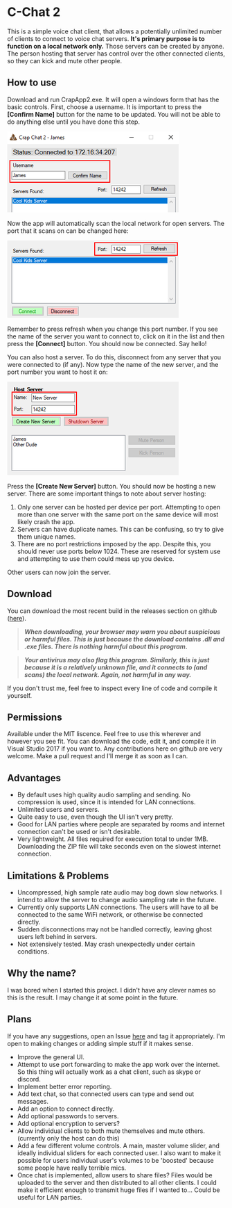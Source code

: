 # C-Chat 2

This is a simple voice chat client, that allows a potentially unlimited number of clients to connect to voice chat servers.
**It's primary purpose is to function on a local network only.**
Those servers can be created by anyone. The person hosting that server has control over the other connected clients, so they can kick and mute other people.

## How to use
Download and run CrapApp2.exe. It will open a windows form that has the basic controls.
First, choose a username. It is important to press the **[Confirm Name]** button for the name to be updated. You will not be able to do anything else until you have done this step.

![Enter Name](https://github.com/Epicguru/CChat2/blob/master/Guide%20Images/Name.png)

Now the app will automatically scan the local network for open servers. The port that it scans on can be changed here:

![Scanning Port](https://github.com/Epicguru/CChat2/blob/master/Guide%20Images/Port%20and%20Refresh.png)

Remember to press refresh when you change this port number.
If you see the name of the server you want to connect to, click on it in the list and then press the **[Connect]** button.
You should now be connected. Say hello!

You can also host a server. To do this, disconnect from any server that you were connected to (if any).
Now type the name of the new server, and the port number you want to host it on:

![Server Name and Port](https://github.com/Epicguru/CChat2/blob/master/Guide%20Images/Host%20Port%20and%20Name.png)

Press the **[Create New Server]** button. You should now be hosting a new server. There are some important things to note about server hosting:
1. Only one server can be hosted per device per port. Attempting to open more than one server with the same port on the same device will most likely crash the app.
2. Servers can have duplicate names. This can be confusing, so try to give them unique names.
3. There are no port restrictions imposed by the app. Despite this, you should never use ports below 1024. These are reserved for system use and attempting to use them could mess up you device.

Other users can now join the server.

## Download
You can download the most recent build in the releases section on github ([here](https://github.com/Epicguru/CChat2/releases)).
>_**When downloading, your browser may warn you about suspicious or harmful files. This is just because the download contains .dll and .exe files. There is nothing harmful about this program.**_

>_**Your antivirus may also flag this program. Similarly, this is just because it is a relatively unknown file, and it connects to (and scans) the local network. Again, not harmful in any way.**_

If you don't trust me, feel free to inspect every line of code and compile it yourself.

## Permissions
Available under the MIT liscence.
Feel free to use this wherever and however you see fit. You can download the code, edit it, and compile it in Visual Studio 2017 if you want to. Any contributions here on github are very welcome. Make a pull request and I'll merge it as soon as I can. 

## Advantages
* By default uses high quality audio sampling and sending. No compression is used, since it is intended for LAN connections.
* Unlimited users and servers.
* Quite easy to use, even though the UI isn't very pretty.
* Good for LAN parties where people are separated by rooms and internet connection can't be used or isn't desirable.
* Very lightweight. All files required for execution total to under 1MB. Downloading the ZIP file will take seconds even on the slowest internet connection.

## Limitations & Problems
* Uncompressed, high sample rate audio may bog down slow networks. I intend to allow the server to change audio sampling rate in the future.
* Currently only supports LAN connections. The users will have to all be connected to the same WiFi network, or otherwise be connected directly.
* Sudden disconnections may not be handled correctly, leaving ghost users left behind in servers.
* Not extensively tested. May crash unexpectedly under certain conditions.

## Why the name?
I was bored when I started this project. I didn't have any clever names so this is the result. I may change it at some point in the future.

## Plans
If you have any suggestions, open an Issue [here](https://github.com/Epicguru/CChat2/issues) and tag it appropriately. I'm open to making changes or adding simple stuff if it makes sense.
* Improve the general UI.
* Attempt to use port forwarding to make the app work over the internet. So this thing will actually work as a chat client, such as skype or discord.
* Implement better error reporting.
* Add text chat, so that connected users can type and send out messages.
* Add an option to connect directly.
* Add optional passwords to servers.
* Add optional encryption to servers?
* Allow individual clients to both mute themselves and mute others. (currently only the host can do this)
* Add a few different volume controls. A main, master volume slider, and ideally individual sliders for each connected user. I also want to make it possible for users individual user's volumes to be 'boosted' because some people have really terrible mics.
* Once chat is implemented, allow users to share files? Files would be uploaded to the server and then distributed to all other clients. I could make it efficient enough to transmit huge files if I wanted to... Could be useful for LAN parties.

